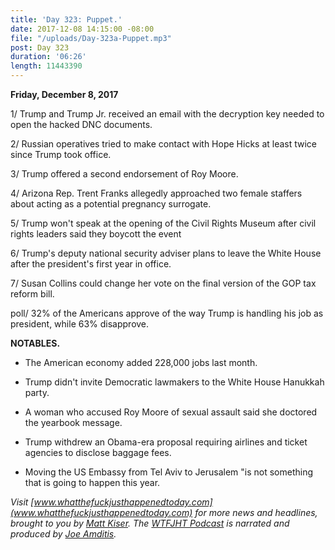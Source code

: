```yaml
---
title: 'Day 323: Puppet.'
date: 2017-12-08 14:15:00 -08:00
file: "/uploads/Day-323a-Puppet.mp3"
post: Day 323
duration: '06:26'
length: 11443390
---
```


**Friday, December 8, 2017**

1/ Trump and Trump Jr. received an email with the decryption key needed to open the hacked DNC documents.

2/ Russian operatives tried to make contact with Hope Hicks at least twice since Trump took office.

3/ Trump offered a second endorsement of Roy Moore.

4/ Arizona Rep. Trent Franks allegedly approached two female staffers about acting as a potential pregnancy surrogate.

5/ Trump won't speak at the opening of the Civil Rights Museum after civil rights leaders said they boycott the event

6/ Trump's deputy national security adviser plans to leave the White House after the president's first year in office.

7/ Susan Collins could change her vote on the final version of the GOP tax reform bill.

poll/ 32% of the Americans approve of the way Trump is handling his job as president, while 63% disapprove.

**NOTABLES.**

* The American economy added 228,000 jobs last month.

* Trump didn't invite Democratic lawmakers to the White House Hanukkah party.

* A woman who accused Roy Moore of sexual assault said she doctored the yearbook message.

* Trump withdrew an Obama-era proposal requiring airlines and ticket agencies to disclose baggage fees.

* Moving the US Embassy from Tel Aviv to Jerusalem "is not something that is going to happen this year.

*Visit [www.whatthefuckjusthappenedtoday.com](www.whatthefuckjusthappenedtoday.com) for more news and headlines, brought to you by [Matt Kiser](https://twitter.com/Matt_Kiser). The [WTFJHT Podcast](https://whatthefuckjusthappenedtoday.com/podcasts/) is narrated and produced by [Joe Amditis](https://twitter.com/jsamditis).*
